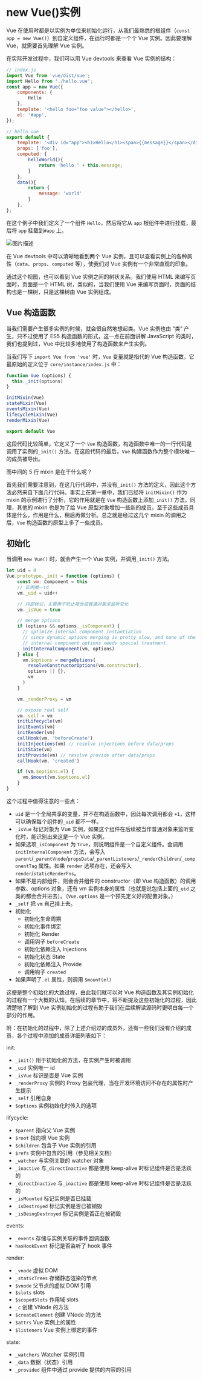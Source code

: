 # new Vue()实例

Vue 在使用时都是以实例为单位来初始化运行，从我们最熟悉的根组件（`const app = new Vue()`）到自定义组件，在运行时都是一个个 Vue 实例。因此要理解 Vue，就需要首先理解 Vue 实例。

在实际开发过程中，我们可以用 Vue devtools 来查看 Vue 实例的结构：

```javascript
// index.js
import Vue from 'vue/dist/vue';
import Hello from './hello.vue';
const app = new Vue({
	components: {
		Hello
	},
    template: '<hello foo="foo value"></hello>',
    el: '#app',
});

// hello.vue
export default {
    template: '<div id="app"><h1>Hello</h1><span>{{message}}</span></div>',
    props: ['foo'],
    computed: {
        helloWorld(){
            return 'hello ' + this.message;
        }
    },
    data(){
        return {
            message: 'world'
        }
    },
};
```

在这个例子中我们定义了一个组件 `Hello`，然后将它从 `app` 根组件中进行挂载，最后将 `app` 挂载到`#app` 上。

![图片描述](https://gitbook-media.oss-ap-southeast-1.aliyuncs.com/pics/5fc5a3490001f5a713841022.png)

在 Vue devtools 中可以清晰地看到两个 Vue 实例，且可以查看实例上的各种属性（`data`、`props`、`computed` 等），使我们对 Vue 实例有一个非常直观的印象。

通过这个视图，也可以看到 Vue 实例之间的树状关系。我们使用 HTML 来编写页面时，页面是一个 HTML 树，类似的，当我们使用 Vue 来编写页面时，页面的结构也是一棵树，只是这棵树由 Vue 实例组成。



## Vue 构造函数

当我们需要产生很多实例的时候，就会很自然地想起类。Vue 实例也由 “类” 产生，只不过使用了 ES5 构造函数的形式，这一点在前面讲解 JavaScript 的类时，我们也提到过，Vue 中比较多地使用了构造函数来产生实例。

当我们写下 `import Vue from 'vue'` 时，`Vue` 变量就是指代的 Vue 构造函数，它最原始的定义位于 `core/instance/index.js` 中：

```javascript
function Vue (options) {
  this._init(options)
}

initMixin(Vue)
stateMixin(Vue)
eventsMixin(Vue)
lifecycleMixin(Vue)
renderMixin(Vue)

export default Vue
```

这段代码比较简单，它定义了一个 `Vue` 构造函数，构造函数中唯一的一行代码是调用了实例的`_init()` 方法。在这段代码的最后，`Vue` 构建函数作为整个模块唯一的成员被导出。

而中间的 5 行 mixin 是在干什么呢？

首先我们需要注意到，在这几行代码中，并没有`_init()` 方法的定义，因此这个方法必然来自下面几行代码。事实上在第一章中，我们已经将 `initMixin()` 作为 mixin 的示例进行了分析，它的作用就是在 `Vue` 构造函数上添加`_init()` 方法。同理，其他的 mixin 也是为了给 Vue 原型对象增加一些新的成员。至于这些成员具体是什么，作用是什么，稍后再做分析。总之就是经过这几个 mixin 的调用之后，`Vue` 构造函数的原型上多了一些成员。



## 初始化

当调用 `new Vue()` 时，就会产生一个 Vue 实例，并调用`_init()` 方法。

```javascript
let uid = 0
Vue.prototype._init = function (options) {
	const vm: Component = this
	// 实例唯一id
	vm._uid = uid++

	// 内部标记，主要用于防止被当成普通对象来监听变化
	vm._isVue = true

	// merge options
	if (options && options._isComponent) {
	  // optimize internal component instantiation
	  // since dynamic options merging is pretty slow, and none of the
	  // internal component options needs special treatment.
	  initInternalComponent(vm, options)
	} else {
	  vm.$options = mergeOptions(
	    resolveConstructorOptions(vm.constructor),
	    options || {},
	    vm
	  )
	}

	vm._renderProxy = vm

	// expose real self
	vm._self = vm
	initLifecycle(vm)
	initEvents(vm)
	initRender(vm)
	callHook(vm, 'beforeCreate')
	initInjections(vm) // resolve injections before data/props
	initState(vm)
	initProvide(vm) // resolve provide after data/props
	callHook(vm, 'created')

	if (vm.$options.el) {
	  vm.$mount(vm.$options.el)
	}
}
```

这个过程中值得注意的一些点：

- `uid` 是一个全局共享的变量，并不在构造函数中，因此每次调用都会 `+1`，这样可以确保每个组件的`_uid` 都不一样。
- `_isVue` 标记对象为 Vue 实例，如果这个组件在后续被当作普通对象来监听变化时，能识别出来这是一个 Vue 实例。
- 如果选项`_isComponent` 为 `true`，则说明组件是一个自定义组件。会调用 `initInternalComponent` 方法，会写入 `parent`/`_parentVnode`/`propsData`/`_parentListeners`/`_renderChildren`/`_componentTag` 属性。如果 `render` 选项存在，还会写入 `render`/`staticRenderFns`。
- 如果不是内部组件，则会合并组件的 constructor（即 Vue 构造函数）的调用参数、options 对象，还有 vm 实例本身的属性（也就是说包括上面的`_uid` 之类的都会合并进去）。（`Vue.options` 是一个预先定义好的配置对象。）
- `_self` 把 `vm` 自己挂上去。
- 初始化
  - 初始化生命周期
  - 初始化事件绑定
  - 初始化 Render
  - 调用钩子 `beforeCreate`
  - 初始化依赖注入 Injections
  - 初始化状态 State
  - 初始化依赖注入 Provide
  - 调用钩子 `created`
- 如果声明了`.el` 属性，则调用 `$mount(el)`

这便是整个初始化的大致过程，由此我们就可以对 Vue 构造函数及其实例初始化的过程有一个大概的认知。在后续的章节中，将不断提及这些初始化的过程，因此清楚地了解到 Vue 实例初始化的过程有助于我们在后续解读源码时更明白每一个部分的作用。

附：在初始化的过程中，除了上述介绍过的成员外，还有一些我们没有介绍的成员，各个过程中添加的成员详细列表如下：

init:

- `_init()` 用于初始化的方法，在实例产生时被调用
- `_uid` 实例唯一 id
- `_isVue` 标识是否是 Vue 实例
- `_renderProxy` 实例的 Proxy 包装代理，当在开发环境访问不存在的属性时产生提示
- `_self` 引用自身
- `$options` 实例初始化时传入的选项

lifycycle:

- `$parent` 指向父 Vue 实例
- `$root` 指向根 Vue 实例
- `$children` 包含子 Vue 实例的引用
- `$refs` 实例中包含的引用（参见相关文档）
- `_watcher` 与实例关联的 watcher 对象
- `_inactive` 与`_directInactive` 都是使用 keep-alive 时标记组件是否是活跃的
- `_directInactive` 与`_inactive` 都是使用 keep-alive 时标记组件是否是活跃的
- `_isMounted` 标记实例是否已挂载
- `_isDestroyed` 标记实例是否已被销毁
- `_isBeingDestroyed` 标记实例是否正在被销毁

events:

- `_events` 存储与实例关联的事件回调函数
- `hasHookEvent` 标记是否监听了 hook 事件

render:

- `_vnode` 虚拟 DOM
- `_staticTrees` 存储静态渲染的节点
- `$vnode` 父节点的虚拟 DOM 引用
- `$slots` slots
- `$scopedSlots` 作用域 slots
- `_c` 创建 VNode 的方法
- `$createElement` 创建 VNode 的方法
- `$attrs` Vue 实例上的属性
- `$listeners` Vue 实例上绑定的事件

state:

- `_watchers` Watcher 实例引用
- `_data` 数据（状态）引用
- `_provided` 组件中通过 provide 提供的内容的引用